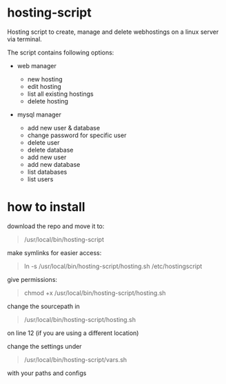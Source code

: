 hosting-script
==============

Hosting script to create, manage and delete webhostings on a linux server via terminal.

The script contains following options:

- web manager
  - new hosting
  - edit hosting
  - list all existing hostings
  - delete hosting

- mysql manager
  - add new user & database
  - change password for specific user
  - delete user
  - delete database
  - add new user
  - add new database
  - list databases
  - list users

how to install
==============

download the repo and move it to:
> /usr/local/bin/hosting-script

make symlinks for easier access:
> ln -s /usr/local/bin/hosting-script/hosting.sh /etc/hostingscript

give permissions:
> chmod +x /usr/local/bin/hosting-script/hosting.sh

change the sourcepath in 
> /usr/local/bin/hosting-script/hosting.sh

on line 12 (if you are using a different location)

change the settings under
> /usr/local/bin/hosting-script/vars.sh

with your paths and configs
